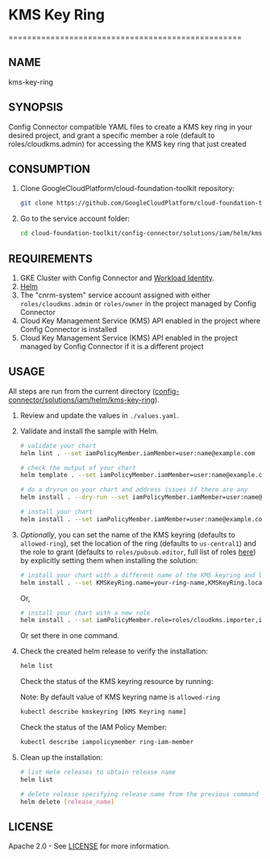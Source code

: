 # KMS Key Ring

==================================================

## NAME

  kms-key-ring

## SYNOPSIS

  Config Connector compatible YAML files to create a KMS key ring in your desired project, and grant a specific member a role (default to roles/cloudkms.admin) for accessing the KMS key ring that just created

## CONSUMPTION

  1. Clone GoogleCloudPlatform/cloud-foundation-toolkit repository:

      ```bash
      git clone https://github.com/GoogleCloudPlatform/cloud-foundation-toolkit.git
      ```

  1. Go to the service account folder:

      ```bash
      cd cloud-foundation-toolkit/config-connector/solutions/iam/helm/kms-key-ring
      ```

## REQUIREMENTS

1. GKE Cluster with Config Connector and [Workload Identity](https://cloud.google.com/kubernetes-engine/docs/how-to/workload-identity#enable_workload_identity_on_a_new_cluster).
1. [Helm](../../../README.md#helm)
1. The "cnrm-system" service account assigned with either `roles/cloudkms.admin` or `roles/owner` in the project managed by Config Connector
1. Cloud Key Management Service (KMS) API enabled in the project where Config Connector is installed
1. Cloud Key Management Service (KMS) API enabled in the project managed by Config Connector if it is a different project

## USAGE

All steps are run from the current directory ([config-connector/solutions/iam/helm/kms-key-ring](.)).

1. Review and update the values in `./values.yaml`.

1. Validate and install the sample with Helm.

    ```bash
    # validate your chart
    helm lint . --set iamPolicyMember.iamMember=user:name@example.com

    # check the output of your chart
    helm template . --set iamPolicyMember.iamMember=user:name@example.com

    # do a dryrun on your chart and address issues if there are any
    helm install . --dry-run --set iamPolicyMember.iamMember=user:name@example.com --generate-name

    # install your chart
    helm install . --set iamPolicyMember.iamMember=user:name@example.com --generate-name
    ```

1. _Optionally_, you can set the name of the KMS keyring (defaults to `allowed-ring`), set the location of the ring (defaults to `us-central1`) and the role to grant (defaults to `roles/pubsub.editor`, full list of roles [here](https://cloud.google.com/iam/docs/understanding-roles#cloud-kms-roles)) by explicitly setting them when installing the solution:

    ```bash
    # install your chart with a different name of the KMS keyring and location
    helm install . --set KMSKeyRing.name=your-ring-name,KMSKeyRing.location=us-west1,iamPolicyMember.iamMember=user:name@example.com --generate-name
    ```
    Or,
    ```bash
    # install your chart with a new role
    helm install . --set iamPolicyMember.role=roles/cloudkms.importer,iamPolicyMember.iamMember=user:name@example.com --generate-name
    ```
    Or set there in one command.

1. Check the created helm release to verify the installation:
    ```bash
    helm list
    ```
    Check the status of the KMS keyring resource by running:

    Note: By default value of KMS keyring name is ```allowed-ring```

    ```bash
    kubectl describe kmskeyring [KMS Keyring name]
    ```
    Check the status of the IAM Policy Member:
    ```bash
    kubectl describe iampolicymember ring-iam-member
    ```

1. Clean up the installation:

    ```bash
    # list Helm releases to obtain release name
    helm list

    # delete release specifying release name from the previous command output.
    helm delete [release_name]
    ```

## LICENSE

Apache 2.0 - See [LICENSE](/LICENSE) for more information.
